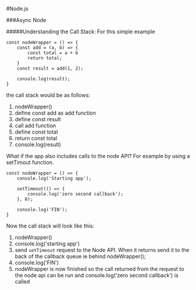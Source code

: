 #Node.js

###Async Node 

#####Understanding the Call Stack:
For this simple example

```
const nodeWrapper = () => {
	const add = (a, b) => {
		const total = a + b
		return total;
	}
	const result = add(1, 2);
	
	console.log(result);
}
``` 
the call stack would be as follows:

1. nodeWrapper()
2. define const add as add function 
3. define const result
4. call add function 
5. define const total 
6. return const total 
7. console.log(result) 

What if the app also includes calls to the node API? For example by using a setTimout function.

```
const nodeWrapper = () => {
	console.log('Starting app');
	
	setTimeout(() => {
	    console.log('zero second callback');
	}, 0);
	
	console.log('FIN');
}
```
Now the call stack will look like this:

1. nodeWrapper()
2. console.log('starting app')
3. send `setTimeout` request to the  Node API. When it returns send it to the back of the callback queue ie behind nodeWrapper();
4. console.log('FIN')
5. nodeWrapper is now finished so the call returned from the request to the node api can be run and console.log('zero second callback') is called

